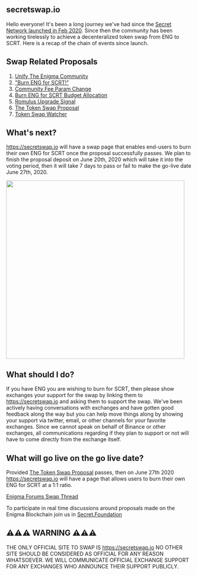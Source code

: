 ## secretswap.io

Hello everyone! It's been a long journey we've had since the [Secret Network launched in Feb 2020](https://blog.enigma.co/the-enigma-mainnet-has-launched-3bd0d40fe80d?source=collection_home---4------0-----------------------). Since then the community has been working tirelessly to achieve a decenteralized token swap from ENG to SCRT. Here is a recap of the chain of events since launch.


## Swap Related Proposals

1. [Unify The Enigma Community](https://puzzle.report/secret/chains/secret-1/governance/proposals/2)
2. ["Burn ENG for SCRT!"](https://puzzle.report/secret/chains/secret-1/governance/proposals/4)
3. [Community Fee Param Change](https://puzzle.report/secret/chains/secret-1/governance/proposals/5)
4. [Burn ENG for SCRT Budget Allocation](https://www.puzzle.report/secret/chains/secret-1/governance/proposals/6)
5. [Romulus Upgrade Signal](https://www.puzzle.report/secret/chains/secret-1/governance/proposals/11)
6. [The Token Swap Proposal](https://www.puzzle.report/secret/chains/secret-1/governance/proposals/14)
6. [Token Swap Watcher](https://www.puzzle.report/secret/chains/secret-1/governance/proposals/15)

## What's next?

https://secretswap.io will have a swap page that enables end-users to burn their own ENG for SCRT once the proposal successfully passes. We plan to finish the proposal deposit on June 20th, 2020 which will take it into the voting period, then it will take 7 days to pass or fail to make the go-live date June 27th, 2020.

<IMG SRC="assets/images/soon.gif" width="480" height="480" >

## What should I do?

If you have ENG you are wishing to burn for SCRT, then please show exchanges your support for the swap by linking them to https://secretswap.io and asking them to support the swap. We've been actively having conversations with exchanges and have gotten good feedback along the way but you can help move things along by showing your support via twitter, email, or other channels for your favorite exchanges. Since we cannot speak on behalf of Binance or other exchanges, all communications regarding if they plan to support or not will have to come directly from the exchange itself.

## What will go live on the go live date?

Provided [The Token Swap Proposal](https://www.puzzle.report/secret/chains/secret-1/governance/proposals/14) passes, then on June 27th 2020 https://secretswap.io will have a page that allows users to burn their own ENG for SCRT at a 1:1 ratio.

[Enigma Forums Swap Thread](https://forum.enigma.co/t/token-swap-proposal/1364)

To participate in real time discussions around proposals made on the Enigma Blockchain join us in [Secret.Foundation](https://t.me/secretfoundation)

## ⚠️⚠️⚠️ WARNING ⚠️⚠️⚠️

THE ONLY OFFICIAL SITE TO SWAP IS https://secretswap.io NO OTHER SITE SHOULD BE CONSIDERED AS OFFICIAL FOR ANY REASON WHATSOEVER. WE WILL COMMUNICATE OFFICIAL EXCHANGE SUPPORT FOR ANY EXCHANGES WHO ANNOUNCE THEIR SUPPORT PUBLICLY.